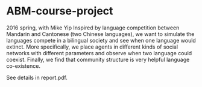 # ABM-course-project
2016 spring, with Mike Yip
Inspired by language competition between Mandarin and Cantonese (two Chinese languages), we want to simulate the languages compete in a bilingual society and see when one language would extinct. More specifically, we place agents in different kinds of social networks with different parameters and observe when two language could coexist. Finally, we find that community structure is very helpful language co-existence.

See details in report.pdf. 